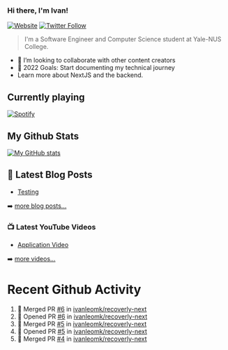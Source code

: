 ### Hi there, I'm Ivan!

[![Website](https://img.shields.io/website?label=ivanleo.com&style=for-the-badge&url=https%3A%2F%2Fivanleo.com)](https://ivanleo.com)
[![Twitter Follow](https://img.shields.io/twitter/follow/ivanleomk?color=1DA1F2&logo=twitter&style=for-the-badge)](https://twitter.com/intent/follow?screen_name=ivanleomk)

> I'm a Software Engineer and Computer Science student at Yale-NUS College.

- 👯 I’m looking to collaborate with other content creators
- 🥅 2022 Goals: Start documenting my technical journey
- Learn more about NextJS and the backend.

## Currently playing

[![Spotify](https://novatorem-ivanleomk.vercel.app/api/spotify)](https://open.spotify.com/user/ivanleomk)

## My Github Stats

[![My GitHub stats](https://github-readme-stats.vercel.app/api?username=ivanleomk)](https://github.com/ivanleomk/github-readme-stats)

## 📕 Latest Blog Posts

<!-- BLOG-POST-LIST:START -->
- [Testing](https://dev.to/ivanleomk/testing-2f4k)
<!-- BLOG-POST-LIST:END -->

➡️ [more blog posts...](https://ivanleo.com/articles)

### 📺 Latest YouTube Videos

<!-- YOUTUBE:START -->
- [Application Video](https://www.youtube.com/watch?v=92tDFP4stk0)
<!-- YOUTUBE:END -->

➡️ [more videos...](https://www.youtube.com/channel/UCsk__9hguqk3z-ilesZh4xw)

# Recent Github Activity

<!--START_SECTION:activity-->

1. 🎉 Merged PR [#6](https://github.com/ivanleomk/recoverly-next/pull/6) in [ivanleomk/recoverly-next](https://github.com/ivanleomk/recoverly-next)
2. 💪 Opened PR [#6](https://github.com/ivanleomk/recoverly-next/pull/6) in [ivanleomk/recoverly-next](https://github.com/ivanleomk/recoverly-next)
3. 🎉 Merged PR [#5](https://github.com/ivanleomk/recoverly-next/pull/5) in [ivanleomk/recoverly-next](https://github.com/ivanleomk/recoverly-next)
4. 💪 Opened PR [#5](https://github.com/ivanleomk/recoverly-next/pull/5) in [ivanleomk/recoverly-next](https://github.com/ivanleomk/recoverly-next)
5. 🎉 Merged PR [#4](https://github.com/ivanleomk/recoverly-next/pull/4) in [ivanleomk/recoverly-next](https://github.com/ivanleomk/recoverly-next)
<!--END_SECTION:activity-->
